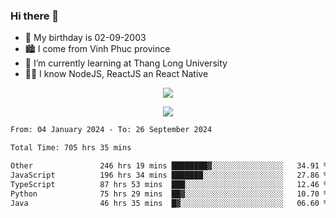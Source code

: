 ### Hi there 👋
- 🎂 My birthday is 02-09-2003
- 🏙️ I come from Vinh Phuc province
- 🌱 I’m currently learning at Thang Long University
- 🧑‍💻 I know NodeJS, ReactJS an React Native
<p align="center"><img src="https://github-readme-stats.vercel.app/api?username=tmquang0209&show_icons=true&theme=gradient"></p>
<p align="center"><img src="https://github-readme-stats.vercel.app/api/top-langs/?username=tmquang0209&hide=scss,css&langs_count=10"></p>
<!--START_SECTION:waka-->

```txt
From: 04 January 2024 - To: 26 September 2024

Total Time: 705 hrs 35 mins

Other               246 hrs 19 mins ████████▓░░░░░░░░░░░░░░░░   34.91 %
JavaScript          196 hrs 34 mins ███████░░░░░░░░░░░░░░░░░░   27.86 %
TypeScript          87 hrs 53 mins  ███░░░░░░░░░░░░░░░░░░░░░░   12.46 %
Python              75 hrs 29 mins  ██▓░░░░░░░░░░░░░░░░░░░░░░   10.70 %
Java                46 hrs 35 mins  █▓░░░░░░░░░░░░░░░░░░░░░░░   06.60 %
```

<!--END_SECTION:waka-->
